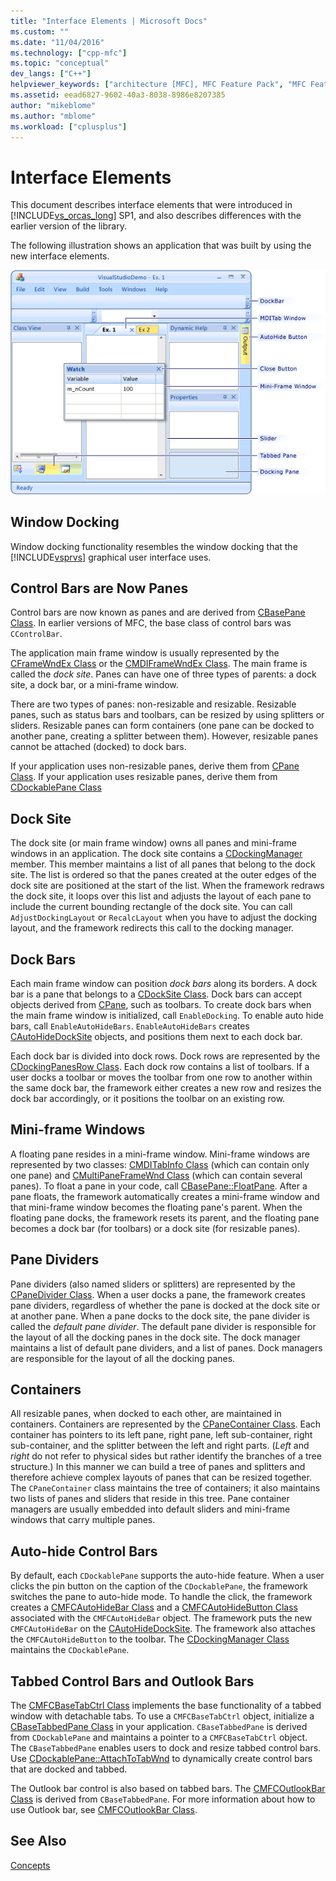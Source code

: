 ```yaml
---
title: "Interface Elements | Microsoft Docs"
ms.custom: ""
ms.date: "11/04/2016"
ms.technology: ["cpp-mfc"]
ms.topic: "conceptual"
dev_langs: ["C++"]
helpviewer_keywords: ["architecture [MFC], MFC Feature Pack", "MFC Feature Pack, architecture"]
ms.assetid: eead6827-9602-40a3-8038-8986e8207385
author: "mikeblome"
ms.author: "mblome"
ms.workload: ["cplusplus"]
---
```

# Interface Elements
This document describes interface elements that were introduced in [!INCLUDE[vs_orcas_long](../atl/reference/includes/vs_orcas_long_md.md)] SP1, and also describes differences with the earlier version of the library.  
  
 The following illustration shows an application that was built by using the new interface elements.  
  
 ![MFC Feature Pack example application](../mfc/media/mfc_featurepack.png "mfc_featurepack")  
  
## Window Docking  
 Window docking functionality resembles the window docking that the [!INCLUDE[vsprvs](../assembler/masm/includes/vsprvs_md.md)] graphical user interface uses.  
  
## Control Bars are Now Panes  
 Control bars are now known as panes and are derived from [CBasePane Class](../mfc/reference/cbasepane-class.md). In earlier versions of MFC, the base class of control bars was `CControlBar`.  
  
 The application main frame window is usually represented by the [CFrameWndEx Class](../mfc/reference/cframewndex-class.md) or the [CMDIFrameWndEx Class](../mfc/reference/cmdiframewndex-class.md). The main frame is called the *dock site*. Panes can have one of three types of parents: a dock site, a dock bar, or a mini-frame window.  
  
 There are two types of panes: non-resizable and resizable. Resizable panes, such as status bars and toolbars, can be resized by using splitters or sliders. Resizable panes can form containers (one pane can be docked to another pane, creating a splitter between them). However, resizable panes cannot be attached (docked) to dock bars.  
  
 If your application uses non-resizable panes, derive them from [CPane Class](../mfc/reference/cpane-class.md).  If your application uses resizable panes, derive them from [CDockablePane Class](../mfc/reference/cdockablepane-class.md)  
  
## Dock Site  
 The dock site (or main frame window) owns all panes and mini-frame windows in an application. The dock site contains a [CDockingManager](../mfc/reference/cdockingmanager-class.md) member. This member maintains a list of all panes that belong to the dock site. The list is ordered so that the panes created at the outer edges of the dock site are positioned at the start of the list. When the framework redraws the dock site, it loops over this list and adjusts the layout of each pane to include the current bounding rectangle of the dock site. You can call `AdjustDockingLayout` or `RecalcLayout` when you have to adjust the docking layout, and the framework redirects this call to the docking manager.  
  
## Dock Bars  
 Each main frame window can position *dock bars* along its borders. A dock bar is a pane that belongs to a [CDockSite Class](../mfc/reference/cdocksite-class.md). Dock bars can accept objects derived from [CPane](../mfc/reference/cpane-class.md), such as toolbars. To create dock bars when the main frame window is initialized, call `EnableDocking`. To enable auto hide bars, call `EnableAutoHideBars`. `EnableAutoHideBars` creates [CAutoHideDockSite](../mfc/reference/cautohidedocksite-class.md) objects, and positions them next to each dock bar.  
  
 Each dock bar is divided into dock rows. Dock rows are represented by the [CDockingPanesRow Class](../mfc/reference/cdockingpanesrow-class.md). Each dock row contains a list of toolbars. If a user docks a toolbar or moves the toolbar from one row to another within the same dock bar, the framework either creates a new row and resizes the dock bar accordingly, or it positions the toolbar on an existing row.  
  
## Mini-frame Windows  
 A floating pane resides in a mini-frame window. Mini-frame windows are represented by two classes: [CMDITabInfo Class](../mfc/reference/cmditabinfo-class.md) (which can contain only one pane) and [CMultiPaneFrameWnd Class](../mfc/reference/cmultipaneframewnd-class.md) (which can contain several panes). To float a pane in your code, call [CBasePane::FloatPane](../mfc/reference/cbasepane-class.md#floatpane). After a pane floats, the framework automatically creates a mini-frame window and that mini-frame window becomes the floating pane's parent. When the floating pane docks, the framework resets its parent, and the floating pane becomes a dock bar (for toolbars) or a dock site (for resizable panes).  
  
## Pane Dividers  
 Pane dividers (also named sliders or splitters) are represented by the [CPaneDivider Class](../mfc/reference/cpanedivider-class.md). When a user docks a pane, the framework creates pane dividers, regardless of whether the pane is docked at the dock site or at another pane. When a pane docks to the dock site, the pane divider is called the *default pane divider*. The default pane divider is responsible for the layout of all the docking panes in the dock site. The dock manager maintains a list of default pane dividers, and a list of panes. Dock managers are responsible for the layout of all the docking panes.  
  
## Containers  
 All resizable panes, when docked to each other, are maintained in containers. Containers are represented by the [CPaneContainer Class](../mfc/reference/cpanecontainer-class.md). Each container has pointers to its left pane, right pane, left sub-container, right sub-container, and the splitter between the left and right parts. (*Left* and *right* do not refer to physical sides but rather identify the branches of a tree structure.) In this manner we can build a tree of panes and splitters and therefore achieve complex layouts of panes that can be resized together. The `CPaneContainer` class maintains the tree of containers; it also maintains two lists of panes and sliders that reside in this tree. Pane container managers are usually embedded into default sliders and mini-frame windows that carry multiple panes.  
  
## Auto-hide Control Bars  
 By default, each `CDockablePane` supports the auto-hide feature. When a user clicks the pin button on the caption of the `CDockablePane`, the framework switches the pane to auto-hide mode. To handle the click, the framework creates a [CMFCAutoHideBar Class](../mfc/reference/cmfcautohidebar-class.md) and a [CMFCAutoHideButton Class](../mfc/reference/cmfcautohidebutton-class.md) associated with the `CMFCAutoHideBar` object. The framework puts the new `CMFCAutoHideBar` on the [CAutoHideDockSite](../mfc/reference/cautohidedocksite-class.md). The framework also attaches the `CMFCAutoHideButton` to the toolbar. The [CDockingManager Class](../mfc/reference/cdockingmanager-class.md) maintains the `CDockablePane`.  
  
## Tabbed Control Bars and Outlook Bars  
 The [CMFCBaseTabCtrl Class](../mfc/reference/cmfcbasetabctrl-class.md) implements the base functionality of a tabbed window with detachable tabs. To use a `CMFCBaseTabCtrl` object, initialize a [CBaseTabbedPane Class](../mfc/reference/cbasetabbedpane-class.md) in your application. `CBaseTabbedPane` is derived from `CDockablePane` and maintains a pointer to a `CMFCBaseTabCtrl` object. The `CBaseTabbedPane` enables users to dock and resize tabbed control bars. Use [CDockablePane::AttachToTabWnd](../mfc/reference/cdockablepane-class.md#attachtotabwnd) to dynamically create control bars that are docked and tabbed.  
  
 The Outlook bar control is also based on tabbed bars. The [CMFCOutlookBar Class](../mfc/reference/cmfcoutlookbar-class.md) is derived from `CBaseTabbedPane`. For more information about how to use Outlook bar, see [CMFCOutlookBar Class](../mfc/reference/cmfcoutlookbar-class.md).  
  
## See Also  
 [Concepts](../mfc/mfc-concepts.md)

